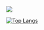 <picture>
<source
  srcset="https://github-readme-stats.vercel.app/api?username=federalizing&show_icons=true&theme=dark"
  media="(prefers-color-scheme: dark)"
/>
<source
  srcset="https://github-readme-stats.vercel.app/api?username=federalizing&show_icons=true" 
  media="(prefers-color-scheme: light), (prefers-color-scheme: no-preference)"
/>
<img src="https://github-readme-stats.vercel.app/api?username=federalizing&show_icons=true" />
</picture>

[![Top Langs](https://github-readme-stats.vercel.app/api/top-langs/?username=federalizing&layout=compact)](https://github.com/federalizing/github-readme-stats)

